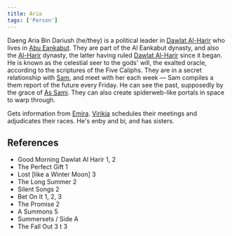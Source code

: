 ```yaml
---
title: Aria
tags: ['Person']
---
```

Daeng Aria Bin Dariush (he/they) is a political leader in [Dawlat Al-Harir](/_wiki/dawlat-al-harir.md) who lives in [Abu Eankabut](/_wiki/abu-eankabut.md). They are part of the Al Eankabut dynasty, and also the [Al-Harir](/_wiki/al-harir.md) dynasty, the latter having ruled [Dawlat Al-Harir](/_wiki/dawlat-al-harir.md) since it began.
He is known as the celestial seer to the gods' will, the exalted oracle, according to the scriptures of the Five Caliphs. They are in a secret relationship with [Sam](/_wiki/sam.md), and meet with her each week — Sam compiles a them report of the future every Friday. He can see the past, supposedly by the grace of [As Sami](/_wiki/as-sami.md). They can also create spiderweb-like portals in space to warp through.

Gets information from [Emira](/_wiki/emira.md). [Virikia](/_wiki/virikia.md) schedules their meetings and adjudicates their races.
He's enby and bi, and has sisters.
## References
- Good Morning Dawlat Al Harir 1, 2
- The Perfect Gift 1
- Lost \[like a Winter Moon\] 3
- The Long Summer 2
- Silent Songs 2
- Bet On It 1, 2, 3
- The Promise 2
- A Summons 5
- Summersets / Side A
- The Fall Out 3
t 3
